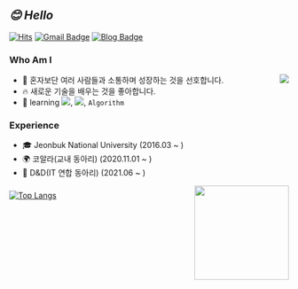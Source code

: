 ## _😊 Hello_
[![Hits](https://hits.seeyoufarm.com/api/count/incr/badge.svg?url=https%3A%2F%2Fgithub.com%2Fhaesoo9410&count_bg=%23EB8B10&title_bg=%23684327&icon=&icon_color=%23E7E7E7&title=VISIT&edge_flat=false)](https://github.com/soosungp33) 
[![Gmail Badge](https://img.shields.io/badge/Gmail-D14836?style=flat&logo=Gmail&logoColor=white)](mailto:soosungp33@gmail.com) 
[![Blog Badge](https://img.shields.io/badge/Blog-11B48A?style=flat-square&logo=Vimeo&logoColor=white)](https://velog.io/@soosungp33) 

### Who Am I

<img align='right' src="http://mazassumnida.wtf/api/v2/generate_badge?boj=dhoh33">

- 🥇 혼자보단 여러 사람들과 소통하며 성장하는 것을 선호합니다.
- 🔥 새로운 기술을 배우는 것을 좋아합니다.
- 📕 learning <img src="https://img.shields.io/badge/Go-00ADD8?style=flat-square&logo=Go&logoColor=white"/>, <img src="https://img.shields.io/badge/Java-A5915F?style=flat-square&logo=Java&logoColor=white"/>, `Algorithm`



### Experience

- 🎓 Jeonbuk National University (2016.03 ~ )
- 🌍 코알라(교내 동아리) (2020.11.01 ~ )
- 🌱 D&D(IT 연합 동아리) (2021.06 ~ )

<img align='right' src="https://github-readme-stats.vercel.app/api?username=soosungp33&show_icons=true&theme=radical" height="170">

###

[![Top Langs](https://github-readme-stats.vercel.app/api/top-langs/?username=soosungp33&layout=compact)](https://github.com/soosungp33/github-readme-stats)

